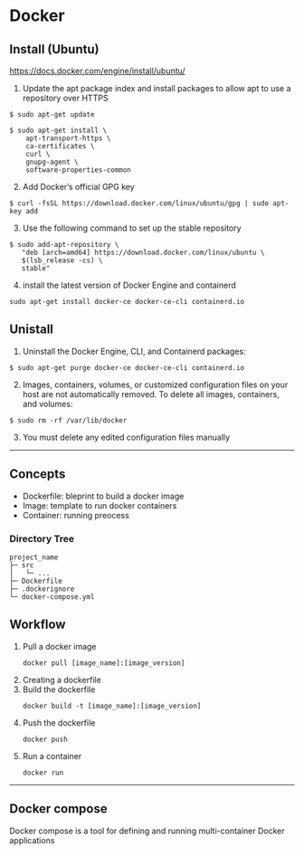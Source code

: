 # Docker

## Install (Ubuntu)
https://docs.docker.com/engine/install/ubuntu/

1. Update the apt package index and install packages to allow apt to use a repository over HTTPS
```
$ sudo apt-get update

$ sudo apt-get install \
    apt-transport-https \
    ca-certificates \
    curl \
    gnupg-agent \
    software-properties-common
```

2. Add Docker’s official GPG key
```
$ curl -fsSL https://download.docker.com/linux/ubuntu/gpg | sudo apt-key add
```

3. Use the following command to set up the stable repository
```
$ sudo add-apt-repository \
   "deb [arch=amd64] https://download.docker.com/linux/ubuntu \
   $(lsb_release -cs) \
   stable"
```

4. install the latest version of Docker Engine and containerd
```
sudo apt-get install docker-ce docker-ce-cli containerd.io
```


## Unistall

1. Uninstall the Docker Engine, CLI, and Containerd packages:
```
$ sudo apt-get purge docker-ce docker-ce-cli containerd.io
```

2. Images, containers, volumes, or customized configuration files on your host are not automatically removed. To delete all images, containers, and volumes:
```
$ sudo rm -rf /var/lib/docker
```

3. You must delete any edited configuration files manually




---

## Concepts

* Dockerfile: bleprint to build a docker image
* Image: template to run docker containers
* Container: running preocess


### Directory Tree

```
project_name
├─ src
│   └─ ...
├─ Dockerfile
├─ .dockerignore
└─ docker-compose.yml
```


## Workflow

1. Pull a docker image
   ```
   docker pull [image_name]:[image_version]
   ```
2. Creating a dockerfile
3. Build the dockerfile
    ```
    docker build -t [image_name]:[image_version]
    ```
4. Push the dockerfile
   ```
   docker push
   ```
5. Run a container
   ```
   docker run
   ```


------



## Docker compose
Docker compose is a tool for defining and running multi-container Docker applications



